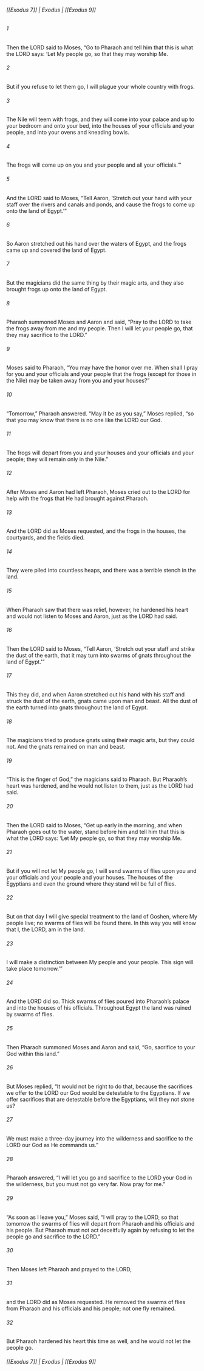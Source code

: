 ###### [[Exodus 7]] | Exodus | [[Exodus 9]]

###### 1
Then the LORD said to Moses, “Go to Pharaoh and tell him that this is what the LORD says: ‘Let My people go, so that they may worship Me.
###### 2
But if you refuse to let them go, I will plague your whole country with frogs.
###### 3
The Nile will teem with frogs, and they will come into your palace and up to your bedroom and onto your bed, into the houses of your officials and your people, and into your ovens and kneading bowls.
###### 4
The frogs will come up on you and your people and all your officials.’”
###### 5
And the LORD said to Moses, “Tell Aaron, ‘Stretch out your hand with your staff over the rivers and canals and ponds, and cause the frogs to come up onto the land of Egypt.’”
###### 6
So Aaron stretched out his hand over the waters of Egypt, and the frogs came up and covered the land of Egypt.
###### 7
But the magicians did the same thing by their magic arts, and they also brought frogs up onto the land of Egypt.
###### 8
Pharaoh summoned Moses and Aaron and said, “Pray to the LORD to take the frogs away from me and my people. Then I will let your people go, that they may sacrifice to the LORD.”
###### 9
Moses said to Pharaoh, “You may have the honor over me. When shall I pray for you and your officials and your people that the frogs (except for those in the Nile) may be taken away from you and your houses?”
###### 10
“Tomorrow,” Pharaoh answered. “May it be as you say,” Moses replied, “so that you may know that there is no one like the LORD our God.
###### 11
The frogs will depart from you and your houses and your officials and your people; they will remain only in the Nile.”
###### 12
After Moses and Aaron had left Pharaoh, Moses cried out to the LORD for help with the frogs that He had brought against Pharaoh.
###### 13
And the LORD did as Moses requested, and the frogs in the houses, the courtyards, and the fields died.
###### 14
They were piled into countless heaps, and there was a terrible stench in the land.
###### 15
When Pharaoh saw that there was relief, however, he hardened his heart and would not listen to Moses and Aaron, just as the LORD had said.
###### 16
Then the LORD said to Moses, “Tell Aaron, ‘Stretch out your staff and strike the dust of the earth, that it may turn into swarms of gnats throughout the land of Egypt.’”
###### 17
This they did, and when Aaron stretched out his hand with his staff and struck the dust of the earth, gnats came upon man and beast. All the dust of the earth turned into gnats throughout the land of Egypt.
###### 18
The magicians tried to produce gnats using their magic arts, but they could not. And the gnats remained on man and beast.
###### 19
“This is the finger of God,” the magicians said to Pharaoh. But Pharaoh’s heart was hardened, and he would not listen to them, just as the LORD had said.
###### 20
Then the LORD said to Moses, “Get up early in the morning, and when Pharaoh goes out to the water, stand before him and tell him that this is what the LORD says: ‘Let My people go, so that they may worship Me.
###### 21
But if you will not let My people go, I will send swarms of flies upon you and your officials and your people and your houses. The houses of the Egyptians and even the ground where they stand will be full of flies.
###### 22
But on that day I will give special treatment to the land of Goshen, where My people live; no swarms of flies will be found there. In this way you will know that I, the LORD, am in the land.
###### 23
I will make a distinction between My people and your people. This sign will take place tomorrow.’”
###### 24
And the LORD did so. Thick swarms of flies poured into Pharaoh’s palace and into the houses of his officials. Throughout Egypt the land was ruined by swarms of flies.
###### 25
Then Pharaoh summoned Moses and Aaron and said, “Go, sacrifice to your God within this land.”
###### 26
But Moses replied, “It would not be right to do that, because the sacrifices we offer to the LORD our God would be detestable to the Egyptians. If we offer sacrifices that are detestable before the Egyptians, will they not stone us?
###### 27
We must make a three-day journey into the wilderness and sacrifice to the LORD our God as He commands us.”
###### 28
Pharaoh answered, “I will let you go and sacrifice to the LORD your God in the wilderness, but you must not go very far. Now pray for me.”
###### 29
“As soon as I leave you,” Moses said, “I will pray to the LORD, so that tomorrow the swarms of flies will depart from Pharaoh and his officials and his people. But Pharaoh must not act deceitfully again by refusing to let the people go and sacrifice to the LORD.”
###### 30
Then Moses left Pharaoh and prayed to the LORD,
###### 31
and the LORD did as Moses requested. He removed the swarms of flies from Pharaoh and his officials and his people; not one fly remained.
###### 32
But Pharaoh hardened his heart this time as well, and he would not let the people go.

###### [[Exodus 7]] | Exodus | [[Exodus 9]]
